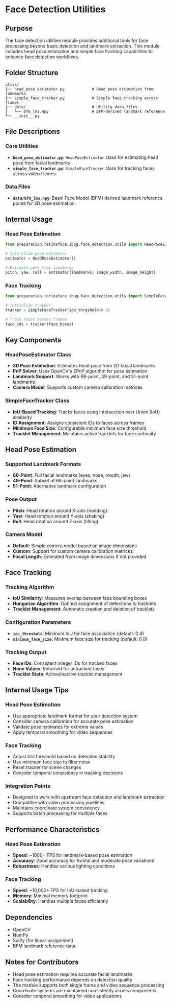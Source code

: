 # Face Detection Utilities

## Purpose
The face detection utilities module provides additional tools for face processing beyond basic detection and landmark extraction. This module includes head pose estimation and simple face tracking capabilities to enhance face detection workflows.

## Folder Structure
```
utils/
├── head_pose_estimator.py            # Head pose estimation from landmarks
├── simple_face_tracker.py            # Simple face tracking across frames
├── data/                             # Utility data files
│   └── bfm_lms.npy                   # BFM-derived landmark reference
└── __init__.py
```

## File Descriptions

### Core Utilities
- **`head_pose_estimator.py`**: `HeadPoseEstimator` class for estimating head pose from facial landmarks
- **`simple_face_tracker.py`**: `SimpleFaceTracker` class for tracking faces across video frames

### Data Files
- **`data/bfm_lms.npy`**: Basel Face Model (BFM) derived landmark reference points for 3D pose estimation

## Internal Usage

### Head Pose Estimation
```python
from preparation.retinaface.ibug.face_detection.utils import HeadPoseEstimator

# Initialize pose estimator
estimator = HeadPoseEstimator()

# Estimate pose from landmarks
pitch, yaw, roll = estimator(landmarks, image_width, image_height)
```

### Face Tracking
```python
from preparation.retinaface.ibug.face_detection.utils import SimpleFaceTracker

# Initialize tracker
tracker = SimpleFaceTracker(iou_threshold=0.4)

# Track faces across frames
face_ids = tracker(face_boxes)
```

## Key Components

### HeadPoseEstimator Class
- **3D Pose Estimation**: Estimates head pose from 2D facial landmarks
- **PnP Solver**: Uses OpenCV's EPnP algorithm for pose estimation
- **Landmark Support**: Works with 68-point, 49-point, and 51-point landmarks
- **Camera Model**: Supports custom camera calibration matrices

### SimpleFaceTracker Class
- **IoU-Based Tracking**: Tracks faces using Intersection over Union (IoU) similarity
- **ID Assignment**: Assigns consistent IDs to faces across frames
- **Minimum Face Size**: Configurable minimum face size threshold
- **Tracklet Management**: Maintains active tracklets for face continuity

## Head Pose Estimation

### Supported Landmark Formats
- **68-Point**: Full facial landmarks (eyes, nose, mouth, jaw)
- **49-Point**: Subset of 68-point landmarks
- **51-Point**: Alternative landmark configuration

### Pose Output
- **Pitch**: Head rotation around X-axis (nodding)
- **Yaw**: Head rotation around Y-axis (shaking)
- **Roll**: Head rotation around Z-axis (tilting)

### Camera Model
- **Default**: Simple camera model based on image dimensions
- **Custom**: Support for custom camera calibration matrices
- **Focal Length**: Estimated from image dimensions if not provided

## Face Tracking

### Tracking Algorithm
- **IoU Similarity**: Measures overlap between face bounding boxes
- **Hungarian Algorithm**: Optimal assignment of detections to tracklets
- **Tracklet Management**: Automatic creation and deletion of tracklets

### Configuration Parameters
- **`iou_threshold`**: Minimum IoU for face association (default: 0.4)
- **`minimum_face_size`**: Minimum face size for tracking (default: 0.0)

### Tracking Output
- **Face IDs**: Consistent integer IDs for tracked faces
- **None Values**: Returned for untracked faces
- **Tracklet State**: Active/inactive tracklet management

## Internal Usage Tips

### Head Pose Estimation
- Use appropriate landmark format for your detection system
- Consider camera calibration for accurate pose estimation
- Validate pose estimates for extreme values
- Apply temporal smoothing for video sequences

### Face Tracking
- Adjust IoU threshold based on detection stability
- Use minimum face size to filter noise
- Reset tracker for scene changes
- Consider temporal consistency in tracking decisions

### Integration Points
- Designed to work with upstream face detection and landmark extraction
- Compatible with video processing pipelines
- Maintains coordinate system consistency
- Supports batch processing for multiple faces

## Performance Characteristics

### Head Pose Estimation
- **Speed**: ~1000+ FPS for landmark-based pose estimation
- **Accuracy**: Good accuracy for frontal and moderate pose variations
- **Robustness**: Handles various lighting conditions

### Face Tracking
- **Speed**: ~10,000+ FPS for IoU-based tracking
- **Memory**: Minimal memory footprint
- **Scalability**: Handles multiple faces efficiently

## Dependencies
- OpenCV
- NumPy
- SciPy (for linear assignment)
- BFM landmark reference data

## Notes for Contributors
- Head pose estimation requires accurate facial landmarks
- Face tracking performance depends on detection quality
- The module supports both single frame and video sequence processing
- Coordinate systems are maintained consistently across components
- Consider temporal smoothing for video applications

